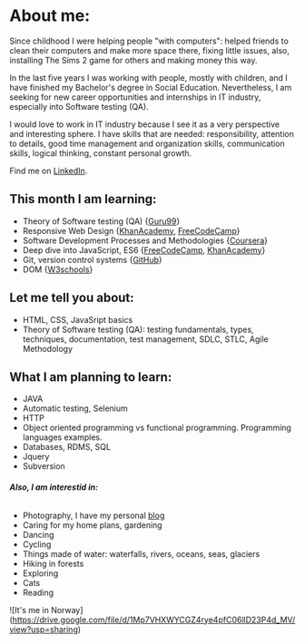 # **About me:**
Since childhood I were helping people "with computers": helped friends to clean their computers and make more space there, fixing little issues, also, installing The Sims 2 game for others and making money this way.

In the last five years I was working with people, mostly with children, and I have finished my Bachelor's degree in Social Education. Nevertheless, I am seeking for new career opportunities and internships in IT industry, especially into Software testing (QA). 

I would love to work in IT industry because I see it as a very perspective and interesting sphere. I have skills that are needed: responsibility, attention to details, good time management and organization skills, communication skills, logical thinking, constant personal growth.

Find me on [LinkedIn](https://www.linkedin.com/in/vikontrimaite/).

## **This month I am learning:**
* Theory of Software testing (QA) {[Guru99](https://www.guru99.com/software-testing.html)}
* Responsive Web Design {[KhanAcademy](https://www.khanacademy.org/computing/computer-programming/html-css), [FreeCodeCamp](https://www.freecodecamp.org/learn/)}
* Software Development Processes and Methodologies {[Coursera](https://www.coursera.org/learn/software-processes/)}
* Deep dive into JavaScript, ES6 {[FreeCodeCamp](https://www.freecodecamp.org/learn/), [KhanAcademy](https://www.khanacademy.org/computing/computer-programming/programming)}
* Git, version control systems {[GitHub](https://github.com/)}
* DOM {[W3schools](https://www.w3schools.com/js/js_htmldom.asp)}

## **Let me tell you about:**
* HTML, CSS, JavaSript basics
* Theory of Software testing (QA): testing fundamentals, types, techniques, documentation, test management, SDLC, STLC, Agile Methodology

## **What I am planning to learn:**
* JAVA
* Automatic testing, Selenium
* HTTP
* Object oriented programming vs functional programming. Programming languages examples. 
* Databases, RDMS, SQL 
* Jquery
* Subversion

###### **Also, I am interestid in:**
* Photography, I have my personal [blog](https://pasivaiksciojimai.lt/)
* Caring for my home plans, gardening
* Dancing 
* Cycling
* Things made of water: waterfalls, rivers, oceans, seas, glaciers
* Hiking in forests
* Exploring
* Cats
* Reading

![It's me in Norway]
(https://drive.google.com/file/d/1Mp7VHXWYCGZ4rye4pfC06llD23P4d_MV/view?usp=sharing)
